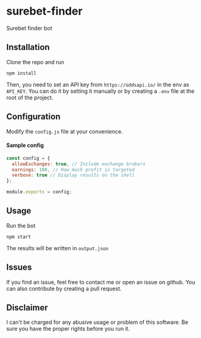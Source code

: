 # surebet-finder
Surebet finder bot

## Installation
Clone the repo and run
```
npm install
```
Then, you need to set an API key from `https://oddsapi.io/` in the env as `API_KEY`.
You can do it by setting it manually or by creating a `.env` file at the root of the project.

## Configuration
Modify the `config.js` file at your convenience.

#### Sample config

```javascript
const config = {
  allowExchanges: true, // Include exchange brokers
  earnings: 100, // How much profit is targeted
  verbose: true // Display results on the shell
};

module.exports = config;
```

## Usage
Run the bot
```
npm start
```
The results will be written in `output.json`

## Issues
If you find an issue, feel free to contact me or open an issue on github. You can also contribute by creating a pull request.

## Disclaimer
I can't be charged for any abusive usage or problem of this software. Be sure you have the proper rights before you run it.
